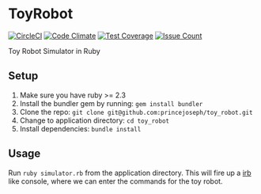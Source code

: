 # ToyRobot
[![CircleCI](https://circleci.com/gh/princejoseph/toy_robot.svg?style=shield)](https://circleci.com/gh/princejoseph/toy_robot)
[![Code Climate](https://codeclimate.com/github/princejoseph/toy_robot/badges/gpa.svg)](https://codeclimate.com/github/princejoseph/toy_robot)
[![Test Coverage](https://codeclimate.com/github/princejoseph/toy_robot/badges/coverage.svg)](https://codeclimate.com/github/princejoseph/toy_robot/coverage)
[![Issue Count](https://codeclimate.com/github/princejoseph/toy_robot/badges/issue_count.svg)](https://codeclimate.com/github/princejoseph/toy_robot)

Toy Robot Simulator in Ruby

## Setup
1. Make sure you have ruby >= 2.3
2. Install the bundler gem by running:
   ```gem install bundler```
3. Clone the repo:
   ```git clone git@github.com:princejoseph/toy_robot.git```
4. Change to application directory:
   ```cd toy_robot```
5. Install dependencies:
   ```bundle install```

## Usage
Run `ruby simulator.rb` from the application directory. This will fire up a [irb](https://en.wikipedia.org/wiki/Interactive_Ruby_Shell) like console, where we can enter the commands for the toy robot.
